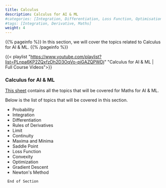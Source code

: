 ```yaml
---
title: Calculus
description: Calculus for AI & ML
#categories: [Integration, Differentiation, Loss Function, Optimisation, Gradient Descent]
#tags: [Integration, Derivative, Maths]
weight: 4
---
```


{{% pageinfo %}}
In this section, we will cover the topics related to Calculus for AI & ML.
{{% /pageinfo %}}

{{< playlist "https://www.youtube.com/playlist?list=PLnpa6KP2ZQxfzDh2D3OqVo-piGAZQPWDj" 
"Calculus for AI & ML | Full Course Videos">}}

###  Calculus for AI & ML
[This sheet](https://docs.google.com/spreadsheets/d/1NUv9DrXJcFZs0SGHiLo8GSyCP58nR2_1lD1YDGzwC1A/edit?gid=801046905#gid=801046905) contains all the topics that will be covered for Maths for AI & ML.

Below is the list of topics that will be covered in this section.
-  Probability
- Integration
- Differentiation
- Rules of Derivatives
- Limit
- Continuity
- Maxima and Minima
- Saddle Point
- Loss Function
- Convexity
- Optimization
- Gradient Descent
- Newton's Method


``` End of Section```